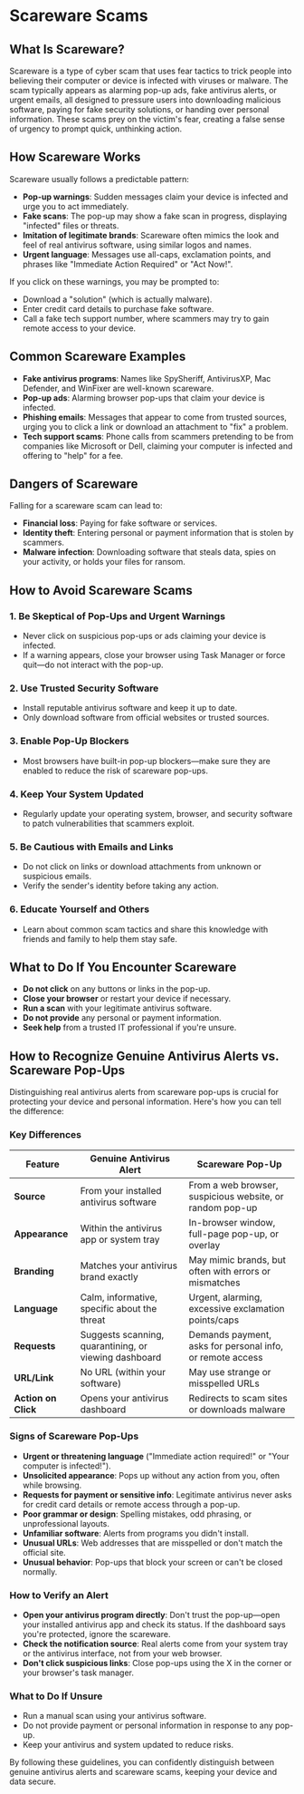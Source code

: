 # Scareware Scams

## What Is Scareware?

Scareware is a type of cyber scam that uses fear tactics to trick people into believing their computer or device is infected with viruses or malware. The scam typically appears as alarming pop-up ads, fake antivirus alerts, or urgent emails, all designed to pressure users into downloading malicious software, paying for fake security solutions, or handing over personal information. These scams prey on the victim's fear, creating a false sense of urgency to prompt quick, unthinking action.

## How Scareware Works

Scareware usually follows a predictable pattern:

- **Pop-up warnings**: Sudden messages claim your device is infected and urge you to act immediately.
- **Fake scans**: The pop-up may show a fake scan in progress, displaying "infected" files or threats.
- **Imitation of legitimate brands**: Scareware often mimics the look and feel of real antivirus software, using similar logos and names.
- **Urgent language**: Messages use all-caps, exclamation points, and phrases like "Immediate Action Required" or "Act Now!".

If you click on these warnings, you may be prompted to:

- Download a "solution" (which is actually malware).
- Enter credit card details to purchase fake software.
- Call a fake tech support number, where scammers may try to gain remote access to your device.

## Common Scareware Examples

- **Fake antivirus programs**: Names like SpySheriff, AntivirusXP, Mac Defender, and WinFixer are well-known scareware.
- **Pop-up ads**: Alarming browser pop-ups that claim your device is infected.
- **Phishing emails**: Messages that appear to come from trusted sources, urging you to click a link or download an attachment to "fix" a problem.
- **Tech support scams**: Phone calls from scammers pretending to be from companies like Microsoft or Dell, claiming your computer is infected and offering to "help" for a fee.

## Dangers of Scareware

Falling for a scareware scam can lead to:

- **Financial loss**: Paying for fake software or services.
- **Identity theft**: Entering personal or payment information that is stolen by scammers.
- **Malware infection**: Downloading software that steals data, spies on your activity, or holds your files for ransom.

## How to Avoid Scareware Scams

### 1. Be Skeptical of Pop-Ups and Urgent Warnings

- Never click on suspicious pop-ups or ads claiming your device is infected.
- If a warning appears, close your browser using Task Manager or force quit—do not interact with the pop-up.

### 2. Use Trusted Security Software

- Install reputable antivirus software and keep it up to date.
- Only download software from official websites or trusted sources.

### 3. Enable Pop-Up Blockers

- Most browsers have built-in pop-up blockers—make sure they are enabled to reduce the risk of scareware pop-ups.

### 4. Keep Your System Updated

- Regularly update your operating system, browser, and security software to patch vulnerabilities that scammers exploit.

### 5. Be Cautious with Emails and Links

- Do not click on links or download attachments from unknown or suspicious emails.
- Verify the sender's identity before taking any action.

### 6. Educate Yourself and Others

- Learn about common scam tactics and share this knowledge with friends and family to help them stay safe.

## What to Do If You Encounter Scareware

- **Do not click** on any buttons or links in the pop-up.
- **Close your browser** or restart your device if necessary.
- **Run a scan** with your legitimate antivirus software.
- **Do not provide** any personal or payment information.
- **Seek help** from a trusted IT professional if you're unsure.

## How to Recognize Genuine Antivirus Alerts vs. Scareware Pop-Ups

Distinguishing real antivirus alerts from scareware pop-ups is crucial for protecting your device and personal information. Here's how you can tell the difference:

### Key Differences

| Feature                | Genuine Antivirus Alert                                 | Scareware Pop-Up                                       |
|------------------------|--------------------------------------------------------|--------------------------------------------------------|
| **Source**             | From your installed antivirus software                 | From a web browser, suspicious website, or random pop-up|
| **Appearance**         | Within the antivirus app or system tray                | In-browser window, full-page pop-up, or overlay        |
| **Branding**           | Matches your antivirus brand exactly                   | May mimic brands, but often with errors or mismatches  |
| **Language**           | Calm, informative, specific about the threat           | Urgent, alarming, excessive exclamation points/caps    |
| **Requests**           | Suggests scanning, quarantining, or viewing dashboard  | Demands payment, asks for personal info, or remote access|
| **URL/Link**           | No URL (within your software)                          | May use strange or misspelled URLs                     |
| **Action on Click**    | Opens your antivirus dashboard                         | Redirects to scam sites or downloads malware           |

### Signs of Scareware Pop-Ups

- **Urgent or threatening language** ("Immediate action required!" or "Your computer is infected!").
- **Unsolicited appearance**: Pops up without any action from you, often while browsing.
- **Requests for payment or sensitive info**: Legitimate antivirus never asks for credit card details or remote access through a pop-up.
- **Poor grammar or design**: Spelling mistakes, odd phrasing, or unprofessional layouts.
- **Unfamiliar software**: Alerts from programs you didn't install.
- **Unusual URLs**: Web addresses that are misspelled or don't match the official site.
- **Unusual behavior**: Pop-ups that block your screen or can't be closed normally.

### How to Verify an Alert

- **Open your antivirus program directly**: Don't trust the pop-up—open your installed antivirus app and check its status. If the dashboard says you're protected, ignore the scareware.
- **Check the notification source**: Real alerts come from your system tray or the antivirus interface, not from your web browser.
- **Don't click suspicious links**: Close pop-ups using the X in the corner or your browser's task manager.

### What to Do If Unsure

- Run a manual scan using your antivirus software.
- Do not provide payment or personal information in response to any pop-up.
- Keep your antivirus and system updated to reduce risks.

By following these guidelines, you can confidently distinguish between genuine antivirus alerts and scareware scams, keeping your device and data secure.
